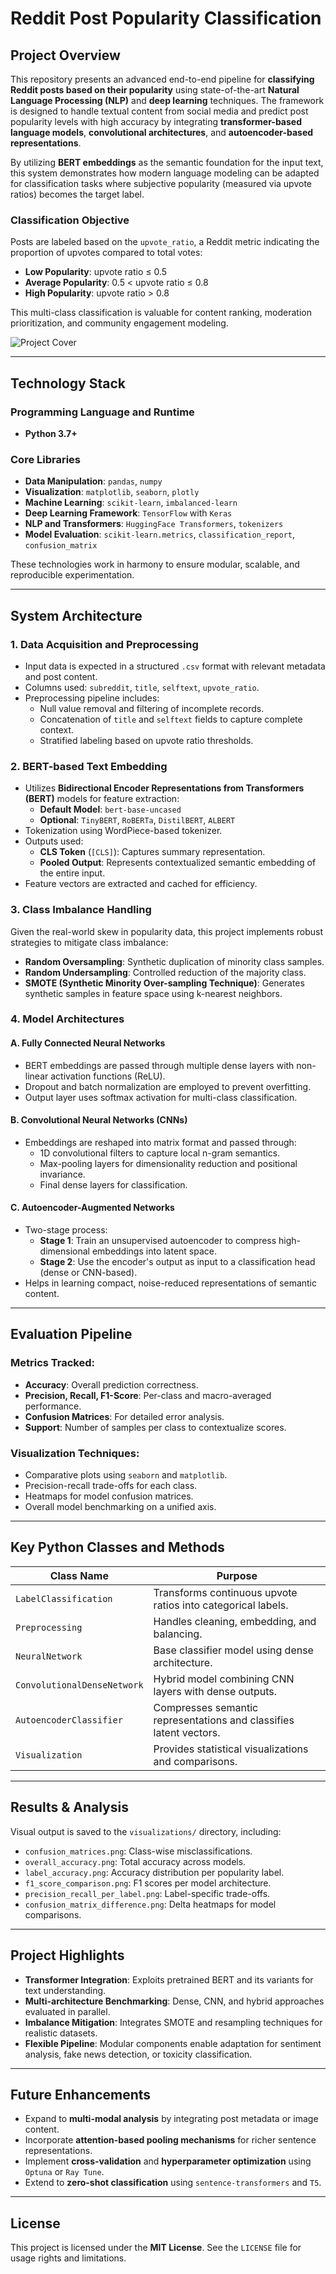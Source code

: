 # Reddit Post Popularity Classification

## Project Overview

This repository presents an advanced end-to-end pipeline for **classifying Reddit posts based on their popularity** using state-of-the-art **Natural Language Processing (NLP)** and **deep learning** techniques. The framework is designed to handle textual content from social media and predict post popularity levels with high accuracy by integrating **transformer-based language models**, **convolutional architectures**, and **autoencoder-based representations**.

By utilizing **BERT embeddings** as the semantic foundation for the input text, this system demonstrates how modern language modeling can be adapted for classification tasks where subjective popularity (measured via upvote ratios) becomes the target label.

### Classification Objective

Posts are labeled based on the `upvote_ratio`, a Reddit metric indicating the proportion of upvotes compared to total votes:

- **Low Popularity**: upvote ratio ≤ 0.5  
- **Average Popularity**: 0.5 < upvote ratio ≤ 0.8  
- **High Popularity**: upvote ratio > 0.8

This multi-class classification is valuable for content ranking, moderation prioritization, and community engagement modeling.

![Project Cover](https://github.com/sntk-76/Data-Mining/blob/main/Data%20mining.png)

---

## Technology Stack

### Programming Language and Runtime
- **Python 3.7+**

### Core Libraries
- **Data Manipulation**: `pandas`, `numpy`
- **Visualization**: `matplotlib`, `seaborn`, `plotly`
- **Machine Learning**: `scikit-learn`, `imbalanced-learn`
- **Deep Learning Framework**: `TensorFlow` with `Keras`
- **NLP and Transformers**: `HuggingFace Transformers`, `tokenizers`
- **Model Evaluation**: `scikit-learn.metrics`, `classification_report`, `confusion_matrix`

These technologies work in harmony to ensure modular, scalable, and reproducible experimentation.

---

## System Architecture

### 1. **Data Acquisition and Preprocessing**
- Input data is expected in a structured `.csv` format with relevant metadata and post content.
- Columns used: `subreddit`, `title`, `selftext`, `upvote_ratio`.
- Preprocessing pipeline includes:
  - Null value removal and filtering of incomplete records.
  - Concatenation of `title` and `selftext` fields to capture complete context.
  - Stratified labeling based on upvote ratio thresholds.

### 2. **BERT-based Text Embedding**
- Utilizes **Bidirectional Encoder Representations from Transformers (BERT)** models for feature extraction:
  - **Default Model**: `bert-base-uncased`
  - **Optional**: `TinyBERT`, `RoBERTa`, `DistilBERT`, `ALBERT`
- Tokenization using WordPiece-based tokenizer.
- Outputs used:
  - **CLS Token** (`[CLS]`): Captures summary representation.
  - **Pooled Output**: Represents contextualized semantic embedding of the entire input.
- Feature vectors are extracted and cached for efficiency.

### 3. **Class Imbalance Handling**
Given the real-world skew in popularity data, this project implements robust strategies to mitigate class imbalance:
- **Random Oversampling**: Synthetic duplication of minority class samples.
- **Random Undersampling**: Controlled reduction of the majority class.
- **SMOTE (Synthetic Minority Over-sampling Technique)**: Generates synthetic samples in feature space using k-nearest neighbors.

### 4. **Model Architectures**

#### A. **Fully Connected Neural Networks**
- BERT embeddings are passed through multiple dense layers with non-linear activation functions (ReLU).
- Dropout and batch normalization are employed to prevent overfitting.
- Output layer uses softmax activation for multi-class classification.

#### B. **Convolutional Neural Networks (CNNs)**
- Embeddings are reshaped into matrix format and passed through:
  - 1D convolutional filters to capture local n-gram semantics.
  - Max-pooling layers for dimensionality reduction and positional invariance.
  - Final dense layers for classification.

#### C. **Autoencoder-Augmented Networks**
- Two-stage process:
  - **Stage 1**: Train an unsupervised autoencoder to compress high-dimensional embeddings into latent space.
  - **Stage 2**: Use the encoder's output as input to a classification head (dense or CNN-based).
- Helps in learning compact, noise-reduced representations of semantic content.

---

## Evaluation Pipeline

### Metrics Tracked:
- **Accuracy**: Overall prediction correctness.
- **Precision, Recall, F1-Score**: Per-class and macro-averaged performance.
- **Confusion Matrices**: For detailed error analysis.
- **Support**: Number of samples per class to contextualize scores.

### Visualization Techniques:
- Comparative plots using `seaborn` and `matplotlib`.
- Precision-recall trade-offs for each class.
- Heatmaps for model confusion matrices.
- Overall model benchmarking on a unified axis.

---

## Key Python Classes and Methods

| Class Name                    | Purpose                                                                 |
|------------------------------|-------------------------------------------------------------------------|
| `LabelClassification`        | Transforms continuous upvote ratios into categorical labels.           |
| `Preprocessing`              | Handles cleaning, embedding, and balancing.                            |
| `NeuralNetwork`              | Base classifier model using dense architecture.                        |
| `ConvolutionalDenseNetwork`  | Hybrid model combining CNN layers with dense outputs.                  |
| `AutoencoderClassifier`      | Compresses semantic representations and classifies latent vectors.     |
| `Visualization`              | Provides statistical visualizations and comparisons.                   |

---

## Results & Analysis

Visual output is saved to the `visualizations/` directory, including:

- `confusion_matrices.png`: Class-wise misclassifications.
- `overall_accuracy.png`: Total accuracy across models.
- `label_accuracy.png`: Accuracy distribution per popularity label.
- `f1_score_comparison.png`: F1 scores per model architecture.
- `precision_recall_per_label.png`: Label-specific trade-offs.
- `confusion_matrix_difference.png`: Delta heatmaps for model comparisons.

---

## Project Highlights

- **Transformer Integration**: Exploits pretrained BERT and its variants for text understanding.
- **Multi-architecture Benchmarking**: Dense, CNN, and hybrid approaches evaluated in parallel.
- **Imbalance Mitigation**: Integrates SMOTE and resampling techniques for realistic datasets.
- **Flexible Pipeline**: Modular components enable adaptation for sentiment analysis, fake news detection, or toxicity classification.

---

## Future Enhancements

- Expand to **multi-modal analysis** by integrating post metadata or image content.
- Incorporate **attention-based pooling mechanisms** for richer sentence representations.
- Implement **cross-validation** and **hyperparameter optimization** using `Optuna` or `Ray Tune`.
- Extend to **zero-shot classification** using `sentence-transformers` and `T5`.

---

## License

This project is licensed under the **MIT License**. See the `LICENSE` file for usage rights and limitations.
